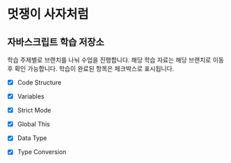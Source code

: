 # 멋쟁이 사자처럼

## 자바스크립트 학습 저장소

학습 주제별로 브랜치를 나눠 수업을 진행합니다.
해당 학습 자료는 해당 브랜치로 이동 후 확인 가능합니다.
학습이 완료된 항목은 체크박스로 표시됩니다.

- [x] Code Structure
- [x] Variables
- [x] Strict Mode
- [x] Global This
- [x] Data Type
- [x] Type Conversion


<!--
[링크다](https://www.naver.com)

- [ ] 체크박스다
- [x] 체크박스다

---
위에는 구분선이다

> 인용구다

```javascript

// 코드영역이다
function hello (){
  console.log('우엥');
}

```
-->
